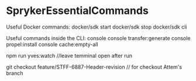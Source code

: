 # SprykerEssentialCommands

Useful Docker commands:
docker/sdk start
docker/sdk stop
docker/sdk cli


Useful commands inside the CLI:
console
console transfer:generate
console propel:install
console cache:empty-all 

npm run yves:watch //leave temminal open after run

git checkout feature/STFF-6887-Header-revision // for checkout Attem's branch
